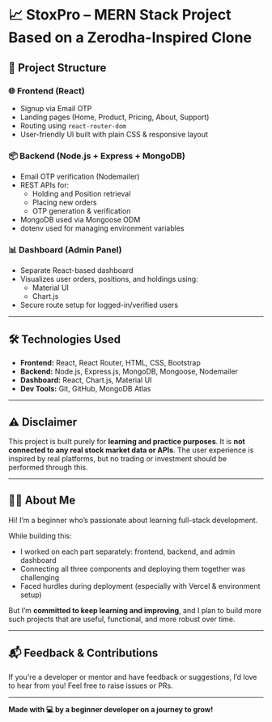 # 📈 StoxPro – MERN Stack Project Based on a Zerodha-Inspired Clone
## 🚀 Project Structure

### 🌐 Frontend (React)
- Signup via Email OTP
- Landing pages (Home, Product, Pricing, About, Support)
- Routing using `react-router-dom`
- User-friendly UI built with plain CSS & responsive layout

### 📦 Backend (Node.js + Express + MongoDB)
- Email OTP verification (Nodemailer)
- REST APIs for:
  - Holding and Position retrieval
  - Placing new orders
  - OTP generation & verification
- MongoDB used via Mongoose ODM
- dotenv used for managing environment variables

### 📊 Dashboard (Admin Panel)
- Separate React-based dashboard
- Visualizes user orders, positions, and holdings using:
  - Material UI
  - Chart.js
- Secure route setup for logged-in/verified users

---

## 🛠 Technologies Used

- **Frontend:** React, React Router, HTML, CSS, Bootstrap 
- **Backend:** Node.js, Express.js, MongoDB, Mongoose, Nodemailer
- **Dashboard:** React, Chart.js, Material UI
- **Dev Tools:** Git, GitHub, MongoDB Atlas

---

## ⚠️ Disclaimer

This project is built purely for **learning and practice purposes**. It is **not connected to any real stock market data or APIs**. The user experience is inspired by real platforms, but no trading or investment should be performed through this.

---

## 🙋‍♀️ About Me

Hi! I’m a beginner who’s passionate about learning full-stack development. 

While building this:

- I worked on each part separately: frontend, backend, and admin dashboard
- Connecting all three components and deploying them together was challenging
- Faced hurdles during deployment (especially with Vercel & environment setup)

But I’m **committed to keep learning and improving**, and I plan to build more such projects that are useful, functional, and more robust over time.

---

## 📬 Feedback & Contributions

If you're a developer or mentor and have feedback or suggestions, I’d love to hear from you! Feel free to raise issues or PRs.

---

**Made with 💻 by a beginner developer on a journey to grow!**
